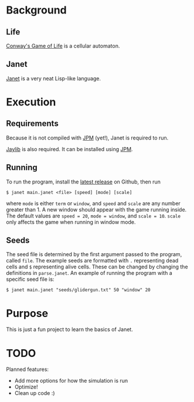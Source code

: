 # Background
## Life
[Conway's Game of Life](https://en.wikipedia.org/wiki/Conway%27s_Game_of_Life)
is a cellular automaton.

## Janet
[Janet](https://janet-lang.org/index.html) is a very neat Lisp-like language.

# Execution
## Requirements
Because it is not compiled with [JPM](https://github.com/janet-lang/jpm) (yet!),
Janet is required to run.

[Jaylib](https://github.com/janet-lang/jaylib) is also required. It can be
installed using [JPM](https://github.com/janet-lang/jpm).

## Running
To run the program, install the
[latest release](https://github.com/janet-lang/janet/releases) on Github, then
run
```
$ janet main.janet <file> [speed] [mode] [scale]
```
where `mode` is either `term` or `window`, and `speed` and `scale` are any
number greater than 1. A new window should appear with the game running inside.
The default values are `speed = 20`, `mode = window`, and `scale = 10`. `scale`
only affects the game when running in window mode.

## Seeds
The seed file is determined by the first argument passed to the program, called
`file`. The example seeds are formatted with `.` representing dead cells and `$`
representing alive cells. These can be changed by changing the definitions in
`parse.janet`. An example of running the program with a specific seed file is:
```
$ janet main.janet "seeds/glidergun.txt" 50 "window" 20
```

# Purpose
This is just a fun project to learn the basics of Janet.

# TODO
Planned features:
- Add more options for how the simulation is run
- Optimize!
- Clean up code :)
